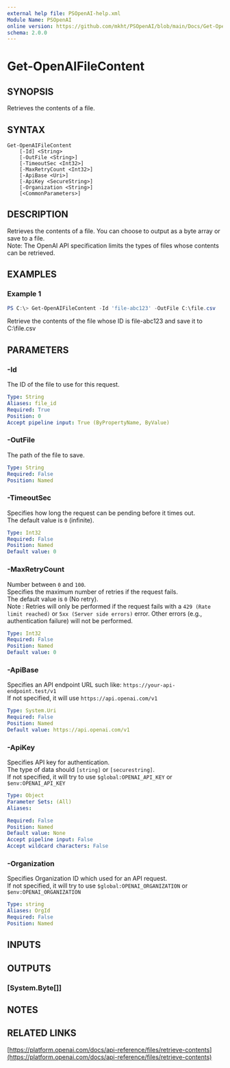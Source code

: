 ```yaml
---
external help file: PSOpenAI-help.xml
Module Name: PSOpenAI
online version: https://github.com/mkht/PSOpenAI/blob/main/Docs/Get-OpenAIFileContent.md
schema: 2.0.0
---
```


# Get-OpenAIFileContent

## SYNOPSIS
Retrieves the contents of a file.

## SYNTAX

```
Get-OpenAIFileContent
    [-Id] <String>
    [-OutFile <String>]
    [-TimeoutSec <Int32>]
    [-MaxRetryCount <Int32>]
    [-ApiBase <Uri>]
    [-ApiKey <SecureString>]
    [-Organization <String>]
    [<CommonParameters>]
```

## DESCRIPTION
Retrieves the contents of a file. You can choose to output as a byte array or save to a file.  
Note: The OpenAI API specification limits the types of files whose contents can be retrieved.

## EXAMPLES

### Example 1
```powershell
PS C:\> Get-OpenAIFileContent -Id 'file-abc123' -OutFile C:\file.csv
```

Retrieve the contents of the file whose ID is file-abc123 and save it to C:\file.csv

## PARAMETERS

### -Id
The ID of the file to use for this request.

```yaml
Type: String
Aliases: file_id
Required: True
Position: 0
Accept pipeline input: True (ByPropertyName, ByValue)
```

### -OutFile
The path of the file to save.

```yaml
Type: String
Required: False
Position: Named
```

### -TimeoutSec
Specifies how long the request can be pending before it times out.  
The default value is `0` (infinite).

```yaml
Type: Int32
Required: False
Position: Named
Default value: 0
```

### -MaxRetryCount
Number between `0` and `100`.  
Specifies the maximum number of retries if the request fails.  
The default value is `0` (No retry).  
Note : Retries will only be performed if the request fails with a `429 (Rate limit reached)` or `5xx (Server side errors)` error. Other errors (e.g., authentication failure) will not be performed.  

```yaml
Type: Int32
Required: False
Position: Named
Default value: 0
```

### -ApiBase
Specifies an API endpoint URL such like: `https://your-api-endpoint.test/v1`  
If not specified, it will use `https://api.openai.com/v1`

```yaml
Type: System.Uri
Required: False
Position: Named
Default value: https://api.openai.com/v1
```

### -ApiKey
Specifies API key for authentication.  
The type of data should `[string]` or `[securestring]`.  
If not specified, it will try to use `$global:OPENAI_API_KEY` or `$env:OPENAI_API_KEY`

```yaml
Type: Object
Parameter Sets: (All)
Aliases:

Required: False
Position: Named
Default value: None
Accept pipeline input: False
Accept wildcard characters: False
```

### -Organization
Specifies Organization ID which used for an API request.  
If not specified, it will try to use `$global:OPENAI_ORGANIZATION` or `$env:OPENAI_ORGANIZATION`

```yaml
Type: string
Aliases: OrgId
Required: False
Position: Named
```

## INPUTS

## OUTPUTS

### [System.Byte[]]

## NOTES

## RELATED LINKS

[https://platform.openai.com/docs/api-reference/files/retrieve-contents](https://platform.openai.com/docs/api-reference/files/retrieve-contents)
